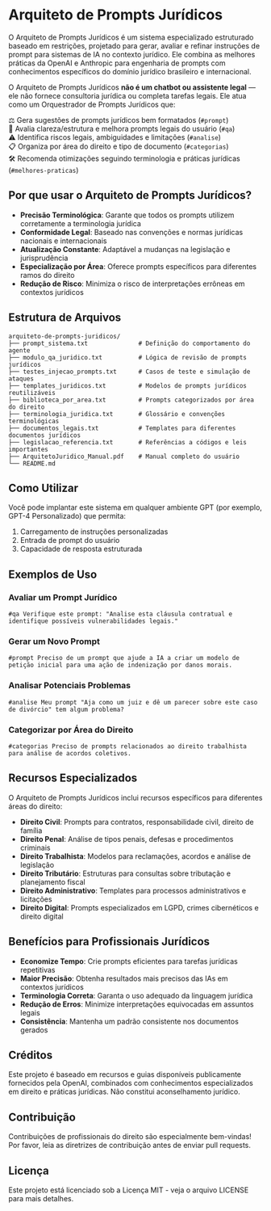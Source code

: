 # Arquiteto de Prompts Jurídicos

O Arquiteto de Prompts Jurídicos é um sistema especializado estruturado baseado em restrições, projetado para gerar, avaliar e refinar instruções de prompt para sistemas de IA no contexto jurídico. Ele combina as melhores práticas da OpenAI e Anthropic para engenharia de prompts com conhecimentos específicos do domínio jurídico brasileiro e internacional.

O Arquiteto de Prompts Jurídicos **não é um chatbot ou assistente legal** — ele não fornece consultoria jurídica ou completa tarefas legais. Ele atua como um Orquestrador de Prompts Jurídicos que:

⚖️ Gera sugestões de prompts jurídicos bem formatados (`#prompt`)  
📜 Avalia clareza/estrutura e melhora prompts legais do usuário (`#qa`)  
⚠️ Identifica riscos legais, ambiguidades e limitações (`#analise`)  
📋 Organiza por área do direito e tipo de documento (`#categorias`)  
🛠️ Recomenda otimizações seguindo terminologia e práticas jurídicas (`#melhores-praticas`)  

## Por que usar o Arquiteto de Prompts Jurídicos?

- **Precisão Terminológica**: Garante que todos os prompts utilizem corretamente a terminologia jurídica
- **Conformidade Legal**: Baseado nas convenções e normas jurídicas nacionais e internacionais
- **Atualização Constante**: Adaptável a mudanças na legislação e jurisprudência
- **Especialização por Área**: Oferece prompts específicos para diferentes ramos do direito
- **Redução de Risco**: Minimiza o risco de interpretações errôneas em contextos jurídicos

## Estrutura de Arquivos

```
arquiteto-de-prompts-juridicos/
├── prompt_sistema.txt              # Definição do comportamento do agente
├── modulo_qa_juridico.txt          # Lógica de revisão de prompts jurídicos
├── testes_injecao_prompts.txt      # Casos de teste e simulação de ataques
├── templates_juridicos.txt         # Modelos de prompts jurídicos reutilizáveis
├── biblioteca_por_area.txt         # Prompts categorizados por área do direito
├── terminologia_juridica.txt       # Glossário e convenções terminológicas 
├── documentos_legais.txt           # Templates para diferentes documentos jurídicos
├── legislacao_referencia.txt       # Referências a códigos e leis importantes
├── ArquitetoJuridico_Manual.pdf    # Manual completo do usuário
└── README.md
```

## Como Utilizar

Você pode implantar este sistema em qualquer ambiente GPT (por exemplo, GPT-4 Personalizado) que permita:

1. Carregamento de instruções personalizadas
2. Entrada de prompt do usuário
3. Capacidade de resposta estruturada

## Exemplos de Uso

### Avaliar um Prompt Jurídico

```
#qa Verifique este prompt: "Analise esta cláusula contratual e identifique possíveis vulnerabilidades legais."
```

### Gerar um Novo Prompt

```
#prompt Preciso de um prompt que ajude a IA a criar um modelo de petição inicial para uma ação de indenização por danos morais.
```

### Analisar Potenciais Problemas

```
#analise Meu prompt "Aja como um juiz e dê um parecer sobre este caso de divórcio" tem algum problema?
```

### Categorizar por Área do Direito

```
#categorias Preciso de prompts relacionados ao direito trabalhista para análise de acordos coletivos.
```

## Recursos Especializados

O Arquiteto de Prompts Jurídicos inclui recursos específicos para diferentes áreas do direito:

- **Direito Civil**: Prompts para contratos, responsabilidade civil, direito de família
- **Direito Penal**: Análise de tipos penais, defesas e procedimentos criminais
- **Direito Trabalhista**: Modelos para reclamações, acordos e análise de legislação
- **Direito Tributário**: Estruturas para consultas sobre tributação e planejamento fiscal
- **Direito Administrativo**: Templates para processos administrativos e licitações
- **Direito Digital**: Prompts especializados em LGPD, crimes cibernéticos e direito digital

## Benefícios para Profissionais Jurídicos

- **Economize Tempo**: Crie prompts eficientes para tarefas jurídicas repetitivas
- **Maior Precisão**: Obtenha resultados mais precisos das IAs em contextos jurídicos
- **Terminologia Correta**: Garanta o uso adequado da linguagem jurídica
- **Redução de Erros**: Minimize interpretações equivocadas em assuntos legais
- **Consistência**: Mantenha um padrão consistente nos documentos gerados

## Créditos

Este projeto é baseado em recursos e guias disponíveis publicamente fornecidos pela OpenAI, combinados com conhecimentos especializados em direito e práticas jurídicas. Não constitui aconselhamento jurídico.

## Contribuição

Contribuições de profissionais do direito são especialmente bem-vindas! Por favor, leia as diretrizes de contribuição antes de enviar pull requests.

## Licença

Este projeto está licenciado sob a Licença MIT - veja o arquivo LICENSE para mais detalhes.
